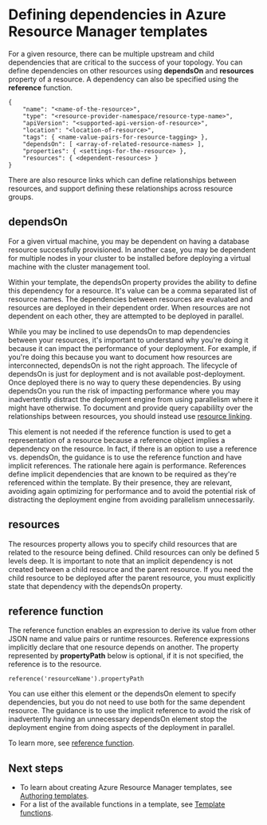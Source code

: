 <properties
   pageTitle="Defining dependencies in Azure Resource Manager templates"
   description="Describes how to set one resource as dependent on another resource during deployment."
   services="azure-resource-manager"
   documentationCenter="na"
   authors="mmercuri"
   manager="wpickett"
   editor=""/>

<tags
   ms.service="azure-resource-manager"
   ms.date="07/15/2015"
   wa.date=""/>

# Defining dependencies in Azure Resource Manager templates

For a given resource, there can be multiple upstream and child dependencies that are critical to the success of your topology. You can define dependencies on other resources using **dependsOn** and 
**resources** property of a resource. A dependency can also be specified using the **reference** function.

    {
        "name": "<name-of-the-resource>",
        "type": "<resource-provider-namespace/resource-type-name>",
        "apiVersion": "<supported-api-version-of-resource>",
        "location": "<location-of-resource>",
        "tags": { <name-value-pairs-for-resource-tagging> },
        "dependsOn": [ <array-of-related-resource-names> ],
        "properties": { <settings-for-the-resource> },
        "resources": { <dependent-resources> }
    }

 There are also resource links which can define relationships between resources, and support defining these relationships across resource groups.

## dependsOn

For a given virtual machine, you may be dependent on having a database resource successfully provisioned. In another case, you may be dependent for multiple nodes in your cluster to be installed 
before deploying a virtual machine with the cluster management tool.

Within your template, the dependsOn property provides the ability to define this dependency for a resource. It's value can be a comma separated list of resource names. The dependencies between 
resources are evaluated and resources are deployed in their dependent order. When resources are not dependent on each other, they are attempted to be deployed in parallel. 

While you may be inclined to use dependsOn to map dependencies between your resources, it's important to understand why you're doing it because it can impact the performance of your deployment. 
For example, if you're doing this because you want to document how resources are interconnected, dependsOn is not the right approach. The lifecycle of dependsOn is just for deployment and is 
not available post-deployment. Once deployed there is no way to query these dependencies. By using dependsOn you run the risk of impacting performance where you may inadvertently distract the 
deployment engine from using parallelism where it might have otherwise. To document and provide query capabililty over the relationships between resources, you should instead use [resource linking](/documentation/articles/resource-group-link-resources).

This element is not needed if the reference function is used to get a representation of a resource because a reference object implies a dependency on the resource. In fact, if there is an 
option to use a reference vs. dependsOn, the guidance is to use the reference function and have implicit references. The rationale here again is performance.  References define implicit dependencies 
that are known to be required as they're referenced within the template. By their presence, they are relevant, avoiding again optimizing for performance and to avoid the potential risk of 
distracting the deployment engine from avoiding parallelism unnecessarily.

## resources

The resources property allows you to specify child resources that are related to the resource being defined. Child resources can only be defined 5 levels deep. It is important to note that an implicit dependency is not created between a child resource and the parent resource. If you need the child resource to be deployed after the parent resource, you must explicitly state that dependency with the dependsOn property. 

## reference function

The reference function enables an expression to derive its value from other JSON name and value pairs or runtime resources. Reference expressions implicitly declare that one resource depends on another. 
The property represented by **propertyPath** below is optional, if it is not specified, the reference is to the resource.

    reference('resourceName').propertyPath

You can use either this element or the dependsOn element to specify dependencies, but you do not need to use both for the same dependent resource. The guidance is to use the implicit reference to avoid the 
risk of inadvertently having an unnecessary dependsOn element stop the deployment engine from doing aspects of the deployment in parallel.

To learn more, see [reference function](../resource-group-template-functions/#reference).

## Next steps

- To learn about creating Azure Resource Manager templates, see [Authoring templates](/documentation/articles/resource-group-authoring-templates). 
- For a list of the available functions in a template, see [Template functions](/documentation/articles/resource-group-template-functions).

